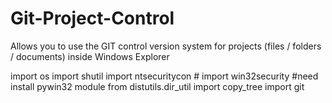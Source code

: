 # Git-Project-Control
 Allows you to use the GIT control version system for projects (files / folders / documents) inside Windows Explorer









import os
import shutil
import ntsecuritycon    #
import win32security    #need install pywin32 module
from distutils.dir_util import copy_tree
import git



